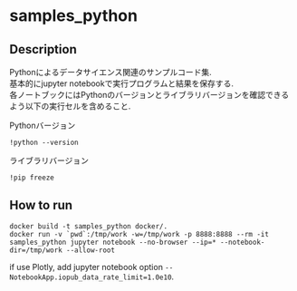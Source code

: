 # samples_python

## Description

Pythonによるデータサイエンス関連のサンプルコード集.  
基本的にjupyter notebookで実行プログラムと結果を保存する.  
各ノートブックにはPythonのバージョンとライブラリバージョンを確認できるよう以下の実行セルを含めること.

Pythonバージョン
```
!python --version
```

ライブラリバージョン
```
!pip freeze
```

## How to run

```
docker build -t samples_python docker/.
docker run -v `pwd`:/tmp/work -w=/tmp/work -p 8888:8888 --rm -it samples_python jupyter notebook --no-browser --ip=* --notebook-dir=/tmp/work --allow-root
```

if use Plotly, add jupyter notebook option `--NotebookApp.iopub_data_rate_limit=1.0e10`.
